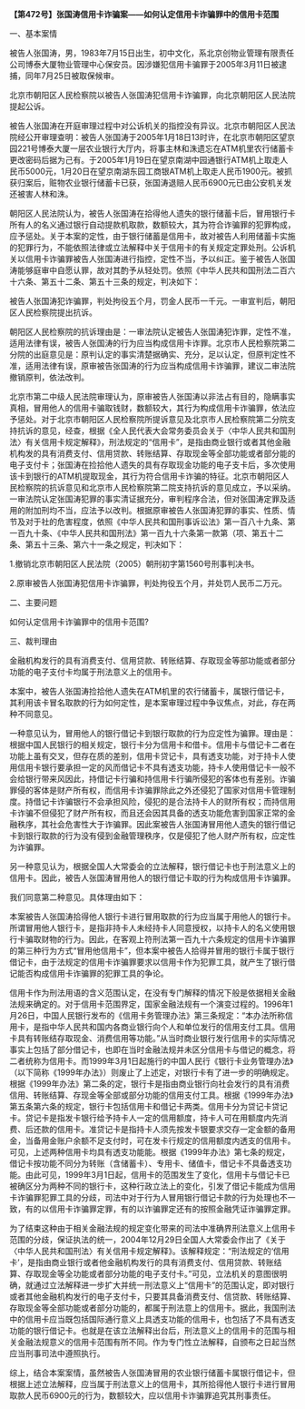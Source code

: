 **【第472号】张国涛信用卡诈骗案——如何认定信用卡诈骗罪中的信用卡范围**

一、基本案情

被告人张国涛，男，1983年7月15日出生，初中文化，系北京创物业管理有限责任公司博泰大厦物业管理中心保安员。因涉嫌犯信用卡骗罪于2005年3月11日被逮捕，同年7月25日被取保候审。

北京市朝阳区人民检察院以被告人张国涛犯信用卡诈骗罪，向北京朝阳区人民法院提起公诉。

被告人张国涛在开庭审理过程中对公诉机关的指控没有异议。北京市朝阳区人民法院经公开审理查明：被告人张国涛于2005年1月18日13时许，在北京市朝阳区望京园221号博泰大厦一层农业银行大厅内，将事主林和洙遗忘在ATM机里农行储蓄卡更改密码后据为己有。于2005年1月19日在望京南湖中园通银行ATM机上取走人民币5000元，1月20日在望京南湖东园工商银ATM机上取走人民币1900元。被抓获归案后，赃物农业银行储蓄卡已获，张国涛退赔人民币6900元已由公安机关发还被害人林和洙。

朝阳区人民法院认为，被告人张国涛在拾得他人遗失的银行储蓄卡后，冒用银行卡所有人的名义通过银行自动提款机取款，数额较大，其为符合诈骗罪的犯罪构成，应予惩处。关于本案的定性，由于银行储蓄是信用卡，故对被告人利用储蓄卡实施的犯罪行为，不能依照法律或立法解释中关于信用卡的有关规定定罪处刑。公诉机关以信用卡诈骗罪被告人张国涛进行指控，定性不当，予以纠正。鉴于被告人张国涛能够庭审中自愿认罪，故对其酌予从轻处罚。依照《中华人民共和国刑法二百六十六条、第五十二条、第五十三条的规定，判决如下：

被告人张国涛犯诈骗罪，判处拘役五个月，罚金人民币一千元。一审宣判后，朝阳区人民检察院提出抗诉。

朝阳区人民检察院的抗诉理由是：一审法院认定被告人张国涛犯诈罪，定性不准，适用法律有误，被告人张国涛的行为应当构成信用卡诈罪。北京市人民检察院第二分院的出庭意见是：原判认定的事实清楚据确实、充分，足以认定，但原判定性不准，适用法律有误，原审被告张国涛的行为应当构成信用卡诈骗罪，建议二审法院撤销原判，依法改判。

北京市第二中级人民法院审理认为，原审被告人张国涛以非法占有目的，隐瞒事实真相，冒用他人的信用卡骗取钱财，数额较大，其行为构成信用卡诈骗罪，依法应予惩处。对于北京市朝阳区人民检察院所提诉意见及北京市人民检察院第二分院支持抗诉的意见，经查，根据《全人民代表大会常务委员会关于〈中华人民共和国刑法〉有关信用卡规定解释》，刑法规定的“信用卡”，是指由商业银行或者其他金融机构发的具有消费支付、信用贷款、转账结算、存取现金等全部功能或者部分能的电子支付卡；张国涛在捡拾他人遗失的具有存取现金功能的电子支卡后，多次使用该卡到银行的ATM机提取现金，其行为符合信用卡诈骗的特征。北京市朝阳区人民检察院的抗诉意见和北京市人民检察院第二院支持抗诉的意见成立，予以采纳。一审法院认定张国涛犯罪的事实清证据充分，审判程序合法，但对张国涛定罪及适用的附加刑均不当，应法予以改判。根据原审被告人张国涛犯罪的事实、性质、情节及对于社的危害程度，依照《中华人民共和国刑事诉讼法》第一百八十九条、第一百九十条、《中华人民共和国刑法》第一百九十六条第一款第（项、第五十二条、第五十三条、第六十一条之规定，判决如下：

1.撤销北京市朝阳区人民法院（2005）朝刑初字第1560号刑事判决书。

2.原审被告人张国涛犯信用卡诈骗罪，判处拘役五个月，并处罚人民币二万元。

二、主要问题

如何认定信用卡诈骗罪中的信用卡范围?

三、裁判理由

金融机构发行的具有消费支付、信用贷款、转账结算、存取现金等部功能或者部分功能的电子支付卡均属于刑法意义上的信用卡。

本案中，被告人张国涛捡拾他人遗失在ATM机里的农行储蓄卡，属银行借记卡，其利用该卡冒名取款的行为如何定性，是本案审理过程中争议焦点，对此，存在两种不同意见。

一种意见认为，冒用他人的银行借记卡到银行取款的行为应定性为骗罪。理由是：根据中国人民银行的相关规定，银行卡分为信用卡和借卡。信用卡与借记卡二者在功能上虽有交叉，但存在质的差别，信用卡贷记卡，具有透支功能，对于持卡人使用信用卡银行要承担一定的风而借记卡不具有透支功能，持卡人使用借记卡一般不会给银行带来风因此，持借记卡行骗和持信用卡行骗所侵犯的客体也有差别。诈骗罪侵的客体是财产所有权，而信用卡诈骗罪除此之外还侵犯了国家对信用卡管理制度。持借记卡诈骗银行不会承担风险，侵犯的是合法持卡人的财所有权；而持信用卡诈骗不但侵犯了财产所有权，而且还会因其具备的透支功能危害到国家正常的金融秩序，其社会危害性大于诈骗罪。因此案被告人张国涛冒用他人遗失的银行借记卡到银行取款的行为没有侵到金融管理秩序，仅是侵犯了他人财产所有权，应定性为诈骗罪。

另一种意见认为，根据全国人大常委会的立法解释，银行借记卡也于刑法意义上的信用卡。因此，被告人张国涛冒用他人的银行借记卡取的行为构成信用卡诈骗罪。

我们同意第二种意见。具体理由如下：

本案被告人张国涛拾得他人银行卡进行冒用取款的行为应当属于用他人的银行卡。所谓冒用他人银行卡，是指非持卡人未经持卡人同意授权，以持卡人的名义使用银行卡骗取财物的行为。因此，在客观上符刑法第一百九十六条规定的信用卡诈骗罪的第三种行为方式“冒用他信用卡”，但本案中被告人拾得并冒用的银行卡属于银行借记卡，由于法规定的信用卡诈骗罪要求以信用卡作为犯罪工具，就产生了银行借记能否构成信用卡诈骗罪的犯罪工具的争论。

信用卡作为刑法用语的含义范围认定，在没有专门解释的情况下般是依据相关金融法规来确定的。对于信用卡范围界定，国家金融法规有一个演变过程的。1996年1月26日，中国人民银行发布的《信用卡务管理办法》第三条规定：“本办法所称信用卡，是指中华人民共和国内各商业银行向个人和单位发行的信用支付工具。信用卡具有转账结存取现金、消费信用等功能。”从当时商业银行发行信用卡的实际情况事实上包括了部分借记卡，也即在当时金融法规并未区分信用卡与借记的概念，将二者统称为信用卡。而1999年3月1日起施行的中国人民行《银行卡业务管理办法》（以下简称《1999年办法》）则废止了上述定，对银行卡有了进一步的明确规定。根据《1999年办法》第二条的定，银行卡是指由商业银行向社会发行的具有消费信用、转账结算、存现金等全部或部分功能的信用支付工具。根据《1999年办法》第五条第六条的规定，银行卡包括信用卡和借记卡两类。信用卡分为贷记卡贷记卡。贷记卡是指发卡银行给予持卡人一定的信用额度，持卡人可在用额度内先消费、后还款的信用卡。准贷记卡是指持卡人须先按发卡银要求交存一定金额的备用金，当备用金账户余额不足支付时，可在发卡行规定的信用额度内透支的信用卡。可见，上述两种信用卡均具有透支功能能。根据《1999年办法》第七条的规定，借记卡按功能不同分为转账（含储蓄卡）、专用卡、储值卡，借记卡不具备透支功能。由此可见，1999年3月1日起，信用卡的范围发生了变化，信用卡与借记卡已被确区分为两种不同的银行卡，这种行政立法上的变化，引发了借记卡能成为信用卡诈骗罪犯罪工具的分歧，司法中对于行为人冒用银行借记卡款的行为处理也不一致，有的以信用卡诈骗罪定罪，有的以诈骗罪定还有的按照金融凭证诈骗罪定罪。

为了结束这种由于相关金融法规的规定变化带来的司法中准确界刑法意义上信用卡范围的分歧，保证执法的统一，2004年12月29日全国人大常委会作出了《关于〈中华人民共和国刑法〉有关信用卡规定解释》。该解释规定：“刑法规定的‘信用卡’，是指由商业银行或者他金融机构发行的具有消费支付、信用贷款、转账结算、存取现金等全功能或者部分功能的电子支付卡。”可见，立法机关的意图很明确，就通过立法解释进一步扩大并统一刑法意义上“信用卡”的范围认定，即对银行或者其他金融机构发行的电子支付卡，只要其具备消费支付、信贷款、转账结算、存取现金等全部功能或者部分功能的，都属于刑法意上的信用卡。据此，我国刑法中的信用卡应当既包括国际通行意义上具透支功能的信用卡，也包括了不具有透支功能的银行借记卡。也就是在该立法解释出台后，刑法意义上的信用卡的范围与相关金融法规意义的信用卡范围有所不同。作为专门性立法解释，自颁布之日起当然应当刑事司法中遵照执行。

综上，结合本案案情，虽然被告人张国涛冒用的农业银行储蓄卡属银行借记卡，但根据上述立法解释，应当属于刑法意义上的信用卡，其所拾得他人银行卡进行冒用取款人民币6900元的行为，数额较大，应以信用卡诈骗罪追究其刑事责任。